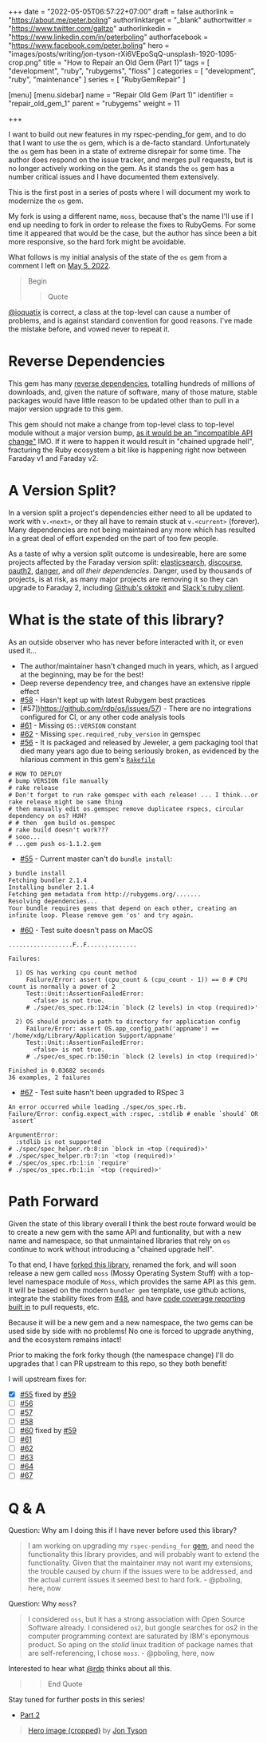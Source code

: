 +++
date = "2022-05-05T06:57:22+07:00"
draft = false
authorlink = "https://about.me/peter.boling"
authorlinktarget = "_blank"
authortwitter = "https://www.twitter.com/galtzo"
authorlinkedin = "https://www.linkedin.com/in/peterboling"
authorfacebook = "https://www.facebook.com/peter.boling"
hero = "images/posts/writing/jon-tyson-rXi6VEpoSqQ-unsplash-1920-1095-crop.png"
title = "How to Repair an Old Gem (Part 1)"
tags = [ "development", "ruby", "rubygems", "floss" ]
categories = [ "development", "ruby", "maintenance" ]
series = [ "RubyGemRepair" ]

[menu]
[menu.sidebar]
name = "Repair Old Gem (Part 1)"
identifier = "repair_old_gem_1"
parent = "rubygems"
weight = 11

+++

I want to build out new features in my rspec-pending_for gem,
and to do that I want to use the `os` gem, which is a de-facto standard.
Unfortunately the `os` gem has been in a state of extreme disrepair for some time.
The author does respond on the issue tracker, and merges pull requests, but is no longer actively working on the gem.
As it stands the `os` gem has a number critical issues and I have documented them extensively.

This is the first post in a series of posts where I will document my work to modernize the `os` gem.

My fork is using a different name, `moss`, because that's the name I'll use if I end up needing to fork
in order to release the fixes to RubyGems.  For some time it appeared that would be the case,
but the author has since been a bit more responsive, so the hard fork might be avoidable.

What follows is my initial analysis of the state of the `os` gem from a comment I left on [May 5, 2022](https://github.com/rdp/os/issues/27#issuecomment-1118035118).

> Begin
> > Quote

[@ioquatix](https://github.com/ioquatix) is correct, a class at the top-level can cause a number of problems, and is against standard convention for good reasons.  I've made the mistake before, and vowed never to repeat it.

# Reverse Dependencies

This gem has many [reverse dependencies](https://rubygems.org/gems/os/reverse_dependencies), totalling hundreds of millions of downloads, and, given the nature of software, many of those mature, stable packages would have little reason to be updated other than to pull in a major version upgrade to this gem.

This gem should not make a change from top-level class to top-level module without a major version bump, [as it would be an "incompatible API change"](https://semver.org/spec/v2.0.0.html) IMO.  If it were to happen it would result in "chained upgrade hell", fracturing the Ruby ecosystem a bit like is happening right now between Faraday v1 and Faraday v2.

# A Version Split?

In a version split a project's dependencies either need to all be updated to work with `v.<next>`, or they all have to remain stuck at `v.<current>` (forever).  Many dependencies are not being maintained any more which has resulted in a great deal of effort expended on the part of too few people.

As a taste of why a version split outcome is undesireable, here are some projects affected by the Faraday version split: [elasticsearch](https://github.com/elastic/elastic-transport-ruby/pull/27), [discourse](https://github.com/discourse/discourse/pull/16008), [oauth2](https://github.com/oauth-xx/oauth2/issues/559), [danger](https://github.com/danger/danger/issues/1349), and _all their dependencies_.  Danger, used by thousands of projects, is at risk, as many major projects are removing it so they can upgrade to Faraday 2, including [Github's oktokit](https://github.com/octokit/octokit.rb/pull/1413) and [Slack's ruby client](https://github.com/slack-ruby/slack-ruby-client/issues/399).

# What is the state of this library?

As an outside observer who has never before interacted with it, or even used it...

- The author/maintainer hasn't changed much in years, which, as I argued at the beginning, may be for the best!
- Deep reverse dependency tree, and changes have an extensive ripple effect
- [#58](https://github.com/rdp/os/issues/58) - Hasn't kept up with latest Rubygem best practices
- [#57])https://github.com/rdp/os/issues/57) - There are no integrations configured for CI, or any other code analysis tools
- [#61](https://github.com/rdp/os/issues/61) - Missing `OS::VERSION` constant
- [#62](https://github.com/rdp/os/issues/62) - Missing `spec.required_ruby_version` in gemspec
- [#56](https://github.com/rdp/os/issues/56) - It is packaged and released by Jeweler, a gem packaging tool that died many years ago due to being seriously broken, as evidenced by the hilarious comment in this gem's [`Rakefile`](https://github.com/rdp/os/blob/master/Rakefile#L3)
```
# HOW TO DEPLOY
# bump VERSION file manually
# rake release
# Don't forget to run rake gemspec with each release! ... I think...or rake release might be same thing
# then manually edit os.gemspec remove duplicatee rspecs, circular dependency on os? HUH?
# # then  gem build os.gemspec
# rake build doesn't work???
# sooo...
# ...gem push os-1.1.2.gem
```
- [#55](https://github.com/rdp/os/issues/55) - Current master can't do `bundle install`:
```
❯ bundle install
Fetching bundler 2.1.4
Installing bundler 2.1.4
Fetching gem metadata from http://rubygems.org/.......
Resolving dependencies...
Your bundle requires gems that depend on each other, creating an infinite loop. Please remove gem 'os' and try again.
```
- [#60](https://github.com/rdp/os/issues/60) - Test suite doesn't pass on MacOS
```
..................F..F..............

Failures:

  1) OS has working cpu count method
     Failure/Error: assert (cpu_count & (cpu_count - 1)) == 0 # CPU count is normally a power of 2
     Test::Unit::AssertionFailedError:
       <false> is not true.
     # ./spec/os_spec.rb:124:in `block (2 levels) in <top (required)>'

  2) OS should provide a path to directory for application config
     Failure/Error: assert OS.app_config_path('appname') == '/home/xdg/Library/Application Support/appname'
     Test::Unit::AssertionFailedError:
       <false> is not true.
     # ./spec/os_spec.rb:150:in `block (2 levels) in <top (required)>'

Finished in 0.03682 seconds
36 examples, 2 failures
```
- [#67](https://github.com/rdp/os/issues/67) - Test suite hasn't been upgraded to RSpec 3
```
An error occurred while loading ./spec/os_spec.rb.
Failure/Error: config.expect_with :rspec, :stdlib # enable `should` OR `assert`

ArgumentError:
  :stdlib is not supported
# ./spec/spec_helper.rb:8:in `block in <top (required)>'
# ./spec/spec_helper.rb:7:in `<top (required)>'
# ./spec/os_spec.rb:1:in `require'
# ./spec/os_spec.rb:1:in `<top (required)>'
```

# Path Forward

Given the state of this library overall I think the best route forward would be to create a new gem with the same API and funtionality, but with a new name and namespace, so that unmaintained libraries that rely on `os` continue to work without introducing a "chained upgrade hell".

To that end, I have [forked this library](https://github.com/pboling/moss), renamed the fork, and will soon release a new gem called `moss` (Mossy Operating System Stuff) with a top-level namespace module of `Moss`, which provides the same API as this gem.  It will be based on the modern `bundler gem` template, use github actions, integrate the stability fixes from [#48](https://github.com/rdp/os/pull/48), and have [code coverage reporting built in](https://dev.to/pboling/ippccr-in-pursuit-of-perfect-code-coverage-reporting-3a2i) to pull requests, etc.

Because it will be a new gem and a new namespace, the two gems can be used side by side with no problems!  No one is forced to upgrade anything, and the ecosystem remains intact!

Prior to making the fork forky though (the namespace change) I'll do upgrades that I can PR upstream to this repo, so they both benefit!

I will upstream fixes for:
- [x] [#55](https://github.com/rdp/os/issues/55) fixed by [#59](https://github.com/rdp/os/pull/59)
- [ ] [#56](https://github.com/rdp/os/issues/56)
- [ ] [#57](https://github.com/rdp/os/issues/57)
- [ ] [#58](https://github.com/rdp/os/issues/58)
- [ ] [#60](https://github.com/rdp/os/issues/60) fixed by [#59](https://github.com/rdp/os/pull/59)
- [ ] [#61](https://github.com/rdp/os/issues/61)
- [ ] [#62](https://github.com/rdp/os/issues/62)
- [ ] [#63](https://github.com/rdp/os/issues/63)
- [ ] [#64](https://github.com/rdp/os/issues/64)
- [ ] [#67](https://github.com/rdp/os/issues/67)

# Q & A

Question: Why am I doing this if I have never before used this library?

> I am working on upgrading my `rspec-pending_for` [gem](https://github.com/pboling/rspec-pending_for), and need the functionality this library provides, and will probably want to extend the functionality.  Given that the maintainer may not want my extensions, the trouble caused by churn if the issues were to be addressed, and the actual current issues it seemed best to hard fork. - @pboling, here, now

Question: Why `moss`?

> I considered `oss`, but it has a strong association with Open Source Software already.  I considered `os2`, but google searches for os2 in the computer programming context are saturated by IBM's eponymous product.  So aping on the  _stolid_ linux tradition of package names that are self-referencing, I chose `moss`. - @pboling, here, now

Interested to hear what [@rdp](https://github.com/rdp) thinks about all this.

>
> > End Quote

Stay tuned for further posts in this series!

- [Part 2](/posts/rubygems/repair_old_gem_2)

> [Hero image (cropped)](https://unsplash.com/photos/rXi6VEpoSqQ) by [Jon Tyson](https://unsplash.com/@jontyson)
